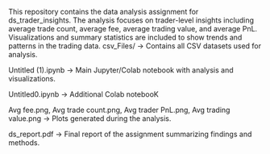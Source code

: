 This repository contains the data analysis assignment for ds_trader_insights. The analysis focuses on trader-level insights including average trade count, average fee, average trading value, and average PnL. Visualizations and summary statistics are included to show trends and patterns in the trading data.
csv_Files/ → Contains all CSV datasets used for analysis.

Untitled (1).ipynb → Main Jupyter/Colab notebook with analysis and visualizations.

Untitled0.ipynb → Additional Colab notebooK

Avg fee.png, Avg trade count.png, Avg trader PnL.png, Avg trading value.png → Plots generated during the analysis.

ds_report.pdf → Final report of the assignment summarizing findings and methods.
